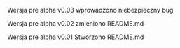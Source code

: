 Wersja pre alpha v0.03
	wprowadzono niebezpieczny bug

Wersja pre alpha v0.02
	zmieniono README.md

Wersja pre alpha v0.01
	Stworzono README.md
